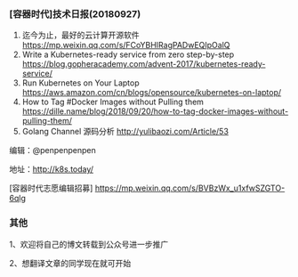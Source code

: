 ### [容器时代]技术日报(20180927)

1. 迄今为止，最好的云计算开源软件 <https://mp.weixin.qq.com/s/FCoYBHIRagPADwEQIpOalQ>
2. Write a Kubernetes-ready service from zero step-by-step <https://blog.gopheracademy.com/advent-2017/kubernetes-ready-service/>
3. Run Kubernetes on Your Laptop <https://aws.amazon.com/cn/blogs/opensource/kubernetes-on-laptop/>
4. How to Tag #Docker Images without Pulling them <https://dille.name/blog/2018/09/20/how-to-tag-docker-images-without-pulling-them/>
5. Golang Channel 源码分析 <http://yulibaozi.com/Article/53>

编辑：@penpenpenpen

地址：<http://k8s.today/>

[容器时代志愿编辑招募] <https://mp.weixin.qq.com/s/BVBzWx_u1xfwSZGTO-6qlg>

### 其他

1、欢迎将自己的博文转载到公众号进一步推广

2、想翻译文章的同学现在就可开始
